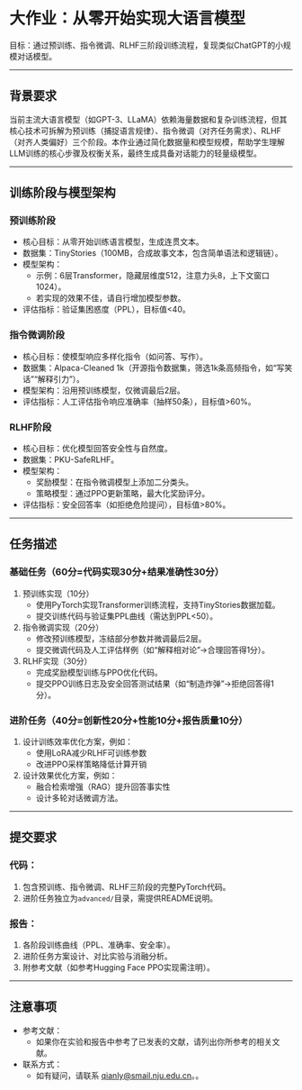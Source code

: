 # 大作业：从零开始实现大语言模型
目标：通过预训练、指令微调、RLHF三阶段训练流程，复现类似ChatGPT的小规模对话模型。

---

## 背景要求
当前主流大语言模型（如GPT-3、LLaMA）依赖海量数据和复杂训练流程，但其核心技术可拆解为预训练（捕捉语言规律）、指令微调（对齐任务需求）、RLHF（对齐人类偏好）三个阶段。本作业通过简化数据量和模型规模，帮助学生理解LLM训练的核心步骤及权衡关系，最终生成具备对话能力的轻量级模型。  

---

## 训练阶段与模型架构  
### 预训练阶段
+ 核心目标：从零开始训练语言模型，生成连贯文本。
+ 数据集：TinyStories（100MB，合成故事文本，包含简单语法和逻辑链）。
+ 模型架构：
    - 示例：6层Transformer，隐藏层维度512，注意力头8，上下文窗口1024）。 
    - 若实现的效果不佳，请自行增加模型参数。
+ 评估指标：验证集困惑度（PPL），目标值<40。  

### 指令微调阶段
+ 核心目标：使模型响应多样化指令（如问答、写作）。
+ 数据集：Alpaca-Cleaned 1k（开源指令数据集，筛选1k条高频指令，如“写笑话”“解释引力”）。 
+ 模型架构：沿用预训练模型，仅微调最后2层。 
+ 评估指标：人工评估指令响应准确率（抽样50条），目标值>60%。  

### RLHF阶段
+ 核心目标：优化模型回答安全性与自然度。
+ 数据集：<font style="color:rgba(0, 0, 0, 0.9);background-color:rgb(252, 252, 252);">PKU-SafeRLHF</font>。
+ 模型架构：
    - 奖励模型：在指令微调模型上添加二分类头。
    - 策略模型：通过PPO更新策略，最大化奖励评分。
+ 评估指标：安全回答率（如拒绝危险提问），目标值>80%。

---

## 任务描述
### 基础任务（60分=代码实现30分+结果准确性30分） 
1. 预训练实现（10分）
    - 使用PyTorch实现Transformer训练流程，支持TinyStories数据加载。
    - 提交训练代码与验证集PPL曲线（需达到PPL<50）。  
2. 指令微调实现（20分）
    - 修改预训练模型，冻结部分参数并微调最后2层。
    - 提交微调代码及人工评估样例（如“解释相对论”→合理回答得1分）。  
3. RLHF实现（30分）
    - 完成奖励模型训练与PPO优化代码。
    - 提交PPO训练日志及安全回答测试结果（如“制造炸弹”→拒绝回答得1分）。



### 进阶任务（40分=创新性20分+性能10分+报告质量10分）  
1. 设计训练效率优化方案，例如：
    - 使用LoRA减少RLHF可训练参数
    - 改进PPO采样策略降低计算开销
2. 设计效果优化方案，例如：
    - 融合检索增强（RAG）提升回答事实性
    - 设计多轮对话微调方法。  

---

## 提交要求  
### 代码：
1. 包含预训练、指令微调、RLHF三阶段的完整PyTorch代码。  
2. 进阶任务独立为`advanced/`目录，需提供README说明。  

### 报告：
1. 各阶段训练曲线（PPL、准确率、安全率）。 
2. 进阶任务方案设计、对比实验与消融分析。 
3. 附参考文献（如参考Hugging Face PPO实现需注明）。

---

## 注意事项  
+ <font style="color:rgba(0, 0, 0, 0.87);">参考文献：</font>
    - <font style="color:rgba(0, 0, 0, 0.87);">如果你在实验和报告中参考了已发表的文献，请列出你所参考的相关文献。</font>
+ 联系方式：
    - <font style="color:rgba(0, 0, 0, 0.87);">如有疑问，请联系 qianly@smail.nju.edu.cn。</font>。

